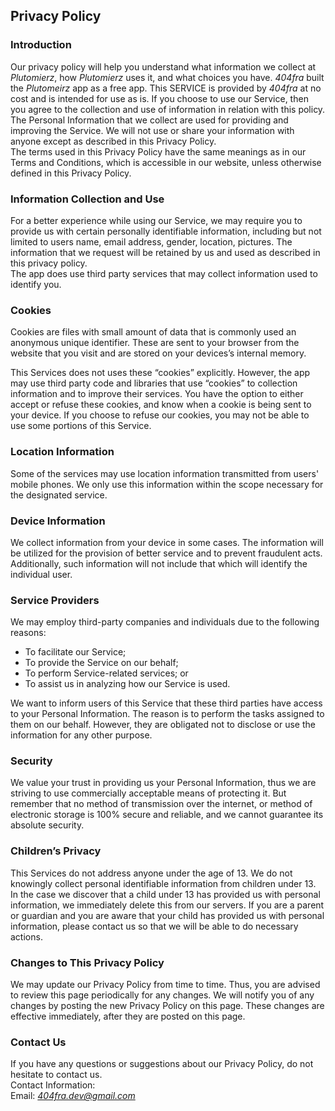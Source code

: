 Privacy Policy
----------------

### Introduction

Our privacy policy will help you understand what information we collect at *Plutomierz*, how *Plutomierz* uses it, and
what choices you have.
*404fra* built the *Plutomeirz* app as a free app. This SERVICE is provided by *404fra* at no cost and is intended for
use as is.
If you choose to use our Service, then you agree to the collection and use of information in relation with this policy.
The Personal Information that we collect are used for providing and improving the Service. We will not use or share your
information with anyone except as described in this Privacy Policy.  
The terms used in this Privacy Policy have the same meanings as in our Terms and Conditions, which is accessible in our
website, unless otherwise defined in this Privacy Policy.

### Information Collection and Use

For a better experience while using our Service, we may require you to provide us with certain personally identifiable
information, including but not limited to users name, email address, gender, location, pictures. The information that we
request will be retained by us and used as described in this privacy policy.  
The app does use third party services that may collect information used to identify you.

### Cookies

Cookies are files with small amount of data that is commonly used an anonymous unique identifier. These are sent to your
browser from the website that you visit and are stored on your devices’s internal memory.

This Services does not uses these “cookies” explicitly. However, the app may use third party code and libraries that use
“cookies” to collection information and to improve their services. You have the option to either accept or refuse these
cookies, and know when a cookie is being sent to your device. If you choose to refuse our cookies, you may not be able
to use some portions of this Service.

### Location Information

Some of the services may use location information transmitted from users' mobile phones. We only use this information
within the scope necessary for the designated service.

### Device Information

We collect information from your device in some cases. The information will be utilized for the provision of better
service and to prevent fraudulent acts. Additionally, such information will not include that which will identify the
individual user.

### Service Providers

We may employ third-party companies and individuals due to the following reasons:

* To facilitate our Service;
* To provide the Service on our behalf;
* To perform Service-related services; or
* To assist us in analyzing how our Service is used.

We want to inform users of this Service that these third parties have access to your Personal Information. The reason is
to perform the tasks assigned to them on our behalf. However, they are obligated not to disclose or use the information
for any other purpose.

### Security

We value your trust in providing us your Personal Information, thus we are striving to use commercially acceptable means
of protecting it. But remember that no method of transmission over the internet, or method of electronic storage is 100%
secure and reliable, and we cannot guarantee its absolute security.

### Children’s Privacy

This Services do not address anyone under the age of 13. We do not knowingly collect personal identifiable information
from children under 13. In the case we discover that a child under 13 has provided us with personal information, we
immediately delete this from our servers. If you are a parent or guardian and you are aware that your child has provided
us with personal information, please contact us so that we will be able to do necessary actions.

### Changes to This Privacy Policy

We may update our Privacy Policy from time to time. Thus, you are advised to review this page periodically for any
changes. We will notify you of any changes by posting the new Privacy Policy on this page. These changes are effective
immediately, after they are posted on this page.

### Contact Us

If you have any questions or suggestions about our Privacy Policy, do not hesitate to contact us.  
Contact Information:  
Email: *404fra.dev@gmail.com*  
